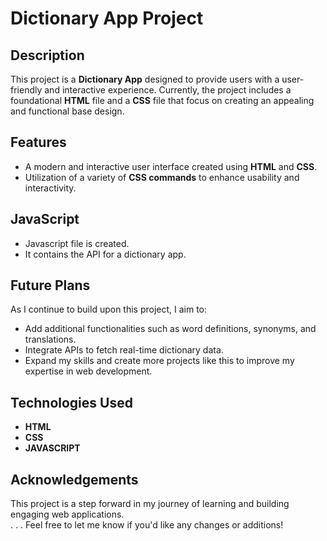 # Dictionary App Project  

## Description  
This project is a **Dictionary App** designed to provide users with a user-friendly and interactive experience. Currently, the project includes a foundational **HTML** file and a **CSS** file that focus on creating an appealing and functional base design.  

## Features  
- A modern and interactive user interface created using **HTML** and **CSS**.  
- Utilization of a variety of **CSS commands** to enhance usability and interactivity.
## JavaScript 
- Javascript file is created.
- It contains the API for a dictionary app.

## Future Plans  
As I continue to build upon this project, I aim to:  
- Add additional functionalities such as word definitions, synonyms, and translations.  
- Integrate APIs to fetch real-time dictionary data.  
- Expand my skills and create more projects like this to improve my expertise in web development.

## Technologies Used  
- **HTML**  
- **CSS**
- **JAVASCRIPT** 

## Acknowledgements  
This project is a step forward in my journey of learning and building engaging web applications.  
.
.
.
Feel free to let me know if you'd like any changes or additions!
